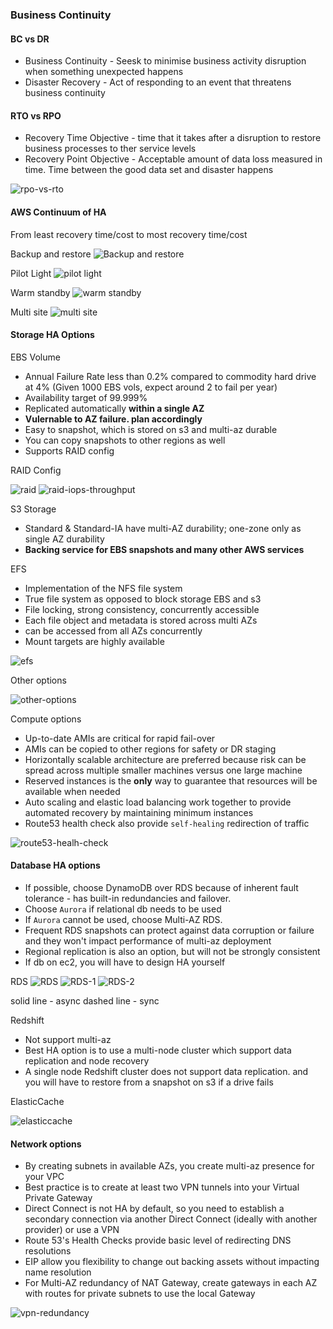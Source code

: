 ### Business Continuity

#### BC vs DR

- Business Continuity - Seesk to minimise business activity disruption when something unexpected happens
- Disaster Recovery - Act of responding to an event that threatens business continuity


#### RTO vs RPO

- Recovery Time Objective - time that it takes after a disruption to restore business processes to ther service levels
- Recovery Point Objective - Acceptable amount of data loss measured in time. Time between the good data set and disaster happens

![rpo-vs-rto](rpo-vs-rto.png)

#### AWS Continuum of HA

From least recovery time/cost to most recovery time/cost

Backup and restore
![Backup and restore](backup-restore.png)

Pilot Light
![pilot light](pilot-light.png)

Warm standby
![warm standby](warm-standby.png)

Multi site
![multi site](multi-site.png)

#### Storage HA Options

EBS Volume

- Annual Failure Rate less than 0.2% compared to commodity hard drive at 4% (Given 1000 EBS vols, expect around 2 to fail per year)
- Availability target of 99.999%
- Replicated automatically **within a single AZ**
- **Vulernable to AZ failure. plan accordingly**
- Easy to snapshot, which is stored on s3 and multi-az durable
- You can copy snapshots to other regions as well
- Supports RAID config

RAID Config

![raid](raid.png)
![raid-iops-throughput](raid-iops-throughput.png)


S3 Storage

- Standard & Standard-IA have multi-AZ durability; one-zone only as single AZ durability
- **Backing service for EBS snapshots and many other AWS services**

EFS

- Implementation of the NFS file system
- True file system as opposed to block storage EBS and s3
- File locking, strong consistency, concurrently accessible
- Each file object and metadata is stored across multi AZs
- can be accessed from all AZs concurrently
- Mount targets are highly available

![efs](./efs.png)

Other options

![other-options](./other-options.png)

Compute options

- Up-to-date AMIs are critical for rapid fail-over
- AMIs can be copied to other regions for safety or DR staging
- Horizontally scalable architecture are preferred because risk can be spread across multiple smaller machines versus one large machine
- Reserved instances is the **only** way to guarantee that resources will be available when needed
- Auto scaling and elastic load balancing work together to provide automated recovery by maintaining minimum instances
- Route53 health check also provide `self-healing` redirection of traffic

![route53-healh-check](./route53-health-check.png)

#### Database HA options

- If possible, choose DynamoDB over RDS because of inherent fault tolerance - has built-in redundancies and failover.
- Choose `Aurora` if relational db needs to be used
- If `Aurora` cannot be used, choose Multi-AZ RDS.
- Frequent RDS snapshots can protect against data corruption or failure and they won't impact performance of multi-az deployment
- Regional replication is also an option, but will not be strongly consistent
- If db on ec2, you will have to design HA yourself

RDS
![RDS](rds.png)
![RDS-1](rds-1.png)
![RDS-2](rds-2.png)

solid line - async
dashed line - sync

Redshift

- Not support multi-az
- Best HA option is to use a multi-node cluster which support data replication and node recovery
- A single node Redshift cluster does not support data replication. and you will have to restore from a snapshot on s3 if a drive fails

ElasticCache

![elasticcache](elasticcache.png)

#### Network options

- By creating subnets in available AZs, you create multi-az presence for your VPC
- Best practice is to create at least two VPN tunnels into your Virtual Private Gateway
- Direct Connect is not HA by default, so you need to establish a secondary connection via another Direct Connect (ideally with another provider) or use a VPN
- Route 53's Health Checks provide basic level of redirecting DNS resolutions
- EIP allow you flexibility to change out backing assets without impacting name resolution
- For Multi-AZ redundancy of NAT Gateway, create gateways in each AZ with routes for private subnets to use the local Gateway

![vpn-redundancy](vpn-redundancy.png)